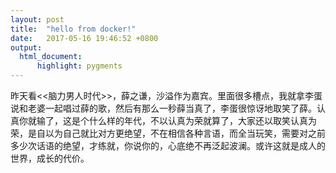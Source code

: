 ```yaml
---
layout: post
title:  "hello from docker!"
date:   2017-05-16 19:46:52 +0800
output:
  html_document:
      highlight: pygments
---
```


昨天看<<脑力男人时代>>，薛之谦，沙溢作为嘉宾。里面很多槽点，我就拿李蛋说和老婆一起唱过薛的歌，然后有那么一秒薛当真了，李蛋很惊讶地取笑了薛。认真你就输了，这是个什么样的年代，不以认真为荣就算了，大家还以取笑认真为荣，是自以为自己就比对方更绝望，不在相信各种言语，而全当玩笑，需要对之前多少次话语的绝望，才练就，你说你的，心底绝不再泛起波澜。或许这就是成人的世界，成长的代价。

